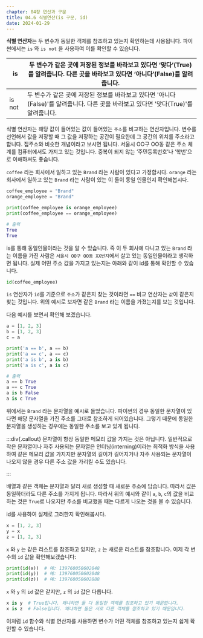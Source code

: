 ```yaml
---
chapter: 04장 연산과 구문
title: 04.6 식별연산(is 구문, id)
date: 2024-01-29
---
```


**식별 연산자**는 두 변수가 동일한 객체를 참조하고 있는지 확인하는데 사용됩니다. 파이썬에서는 `is` 와 `is not` 을 사용하여 이를 확인할 수 있습니다.

| is     | 두 변수가 같은 곳에 저장된 정보를 바라보고 있다면 ‘맞다’(True)를 알려줍니다. 다른 곳을 바라보고 있다면 ‘아니다’(False)를 알려줍니다. |
| ------ | ------------------------------------------------------------------------------------------------------------------------------------ |
| is not | 두 변수가 같은 곳에 저장된 정보를 바라보고 있다면 '아니다(False)'를 알려줍니다. 다른 곳을 바라보고 있다면 '맞다(True)'를 알려줍니다. |

식별 연산자는 해당 값이 들어있는 값이 들어있는 `주소`를 비교하는 연산자입니다. 변수를 선언해서 값을 저장할 때 그 값을 저장하는 공간이 필요한데 그 공간의 위치를 주소라고 합니다. 집주소와 비슷한 개념이라고 보시면 됩니다. 서울시 OO구 OO동 같은 주소 체계를 컴퓨터에서도 가지고 있는 것입니다. 중복이 되지 않는 ‘주민등록번호’나 ‘학번’으로 이해하셔도 좋습니다.

`coffee` 라는 회사에서 일하고 있는 `Brand` 라는 사람이 있다고 가정합시다. `orange` 라는 회사에서 일하고 있는 `Brand` 라는 사람이 있는 이 둘이 동일 인물인지 확인해봅시다.

```python
coffee_employee = "Brand"
orange_employee = "Brand"

print(coffee_employee is orange_employee)
print(coffee_employee == orange_employee)
```

```python
# 출력
True
True
```

is를 통해 동일인물이라는 것을 알 수 있습니다. 즉 이 두 회사에 다니고 있는 `Brand` 라는 이름을 가진 사람은 `서울시 OO구 OO동 XX번지`에서 살고 있는 동일인물이라고 생각하면 됩니다. 실제 어떤 주소 값을 가지고 있는지는 아래와 같이 id를 통해 확인할 수 있습니다.

```python
id(coffee_employee)
```

`is` 연산자가 `id`를 기준으로 `주소`가 같은지 찾는 것이라면 `==` 비교 연산자는 `값`이 같은지 찾는 것입니다. 위의 예시로 보자면 같은 `Brand` 라는 이름을 가졌는지를 보는 것입니다.

다음 예시를 보면서 확인해 보겠습니다.

```python
a = [1, 2, 3]
b = [1, 2, 3]
c = a

print('a == b', a == b)
print('a == c', a == c)
print('a is b', a is b)
print('a is c', a is c)
```

```python
# 출력
a == b True
a == c True
a is b False
a is c True
```

위에서는 `Brand` 라는 문자열을 예시로 들었습니다. 파이썬의 경우 동일한 문자열이 있다면 해당 문자열을 가진 주소를 그대로 참조하게 되어있습니다. 그렇기 때문에 동일한 문자열을 생성하는 경우에는 동일한 주소를 보고 있게 됩니다.

:::div{.callout}
문자열이 항상 동일한 메모리 값을 가지는 것은 아닙니다. 일반적으로 작은 문자열이나 자주 사용되는 문자열은 인터닝(interning)이라는 최적화 방식을 사용하여 같은 메모리 값을 가지지만 문자열의 길이가 길어지거나 자주 사용되는 문자열이 나오지 않을 경우 다른 주소 값을 가리킬 수도 있습니다.

:::

배열과 같은 객체는 문자열과 달리 새로 생성할 때 새로운 주소에 담습니다. 따라서 값은 동일하더라도 다른 주소를 가지게 됩니다. 따라서 위의 예시와 같이 `a`, `b`, `c`의 값을 비교하는 것은 `True`로 나오지만 주소를 비교했을 때는 다르게 나오는 것을 볼 수 있습니다.

id를 사용하여 실제로 그러한지 확인해봅시다.

```python
x = [1, 2, 3]
y = x
z = [1, 2, 3]
```

`x` 와 `y` 는 같은 리스트를 참조하고 있지만, `z` 는 새로운 리스트를 참조합니다. 이제 각 변수의 `id` 값을 확인해보겠습니다:

```python
print(id(x))  # 예: 139760050602048
print(id(y))  # 예: 139760050602048
print(id(z))  # 예: 139760050602888
```

`x` 와 `y` 의 `id` 값은 같지만, `z` 의 `id` 값은 다릅니다.

```python
x is y  # True입니다. 왜냐하면 둘 다 동일한 객체를 참조하고 있기 때문입니다.
x is z  # False입니다. 왜냐하면 둘은 서로 다른 객체를 참조하고 있기 때문입니다.
```

이처럼 `id` 함수와 식별 연산자를 사용하면 변수가 어떤 객체를 참조하고 있는지 쉽게 확인할 수 있습니다.
